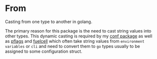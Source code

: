 # From
Casting from one type to another in golang.

The primary reason for this package is the need to cast string values into
other types. This dynamic casting is required by my [conf package](https://github.com/rsb/conf)
as well as [pflags](https://github.com/rsb/pflags) and [fuelcell](https://github.com/rsb/fuelcell)
which often take string values from `environment variables` or `cli` and need to convert them to 
`go` types usually to be assigned to some configuration struct.
